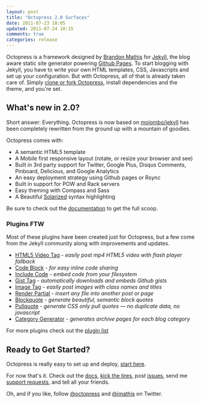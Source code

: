 ```yaml
---
layout: post
title: "Octopress 2.0 Surfaces"
date: 2011-07-23 18:05
updated: 2011-07-24 10:15
comments: true
categories: release
---
```


Octopress is a framework designed by [Brandon Mathis](http://brandonmathis.com) for [Jekyll](http://github.com/mojombo/jekyll), the blog aware static site generator powering [Github Pages](http://pages.github.com).
To start blogging with Jekyll, you have to write your own HTML templates, CSS, Javascripts and set up your configuration. But with Octopress, all of that is already taken care of. Simply [clone or fork Octopress](https://github.com/imathis/octopress), install dependencies and the theme, and you're set.

## What's new in 2.0?

Short answer: Everything. Octopress is now based on [mojombo/jekyll](http://github.com/mojombo/jekyll) has been completely rewritten from the ground up with a mountain of goodies.

Octopress comes with:

- A semantic HTML5 template
- A Mobile first responsive layout (rotate, or resize your browser and see)
- Built in 3rd party support for Twitter, Google Plus, Disqus Comments, Pinboard, Delicious, and Google Analytics
- An easy deployment strategy using Github pages or Rsync
- Built in support for POW and Rack servers
- Easy theming with Compass and Sass
- A Beautiful [Solarized](http://ethanschoonover.com/solarized) syntax highlighting

Be sure to check out the [documentation](/docs) to get the full scoop.

### Plugins FTW

Most of these plugins have been created just for Octopress, but a few come from the Jekyll community along with improvements and updates.

- [HTML5 Video Tag](/docs/plugins/video-tag) - *easily post mp4 HTML5 video with flash player fallback*
- [Code Block](/docs/plugins/codeblock) - *for easy inline code sharing*
- [Include Code](/docs/plugins/include-code) - *embed code from your filesystem*
- [Gist Tag](/docs/plugins/gist-tag) - *automatically downloads and embeds Github gists*
- [Image Tag](/docs/plugins/image-tag) - *easily post images with class names and titles*
- [Render Partial](/docs/plugins/render-partial) - *insert any file into another post or page*
- [Blockquote](/docs/plugins/blockquote) - *generate beautiful, semantic block quotes*
- [Pullquote](/docs/plugins/pullquote) - *generate CSS only pull quotes &mdash; no duplicate data, no javascript*
- [Category Generator](/docs/plugins/category-generator) - *generates archive pages for each blog category*

For more plugins check out the [plugin list](/docs/plugins)

## Ready to Get Started?

Octopress is really easy to set up and deploy, [start here](/docs/setup).

For now that's it. Check out the [docs](/docs), [kick the tires](http://github.com/imathis/octopress), post [issues](http://github.com/imathis/octopress/issues), send me [support requests](http://convore.com/octopress/support), and tell all your friends.

Oh, and if you like, follow [@octopress](http://twitter.com/octopress) and [@imathis](http://twitter.com/imathis) on Twitter.
